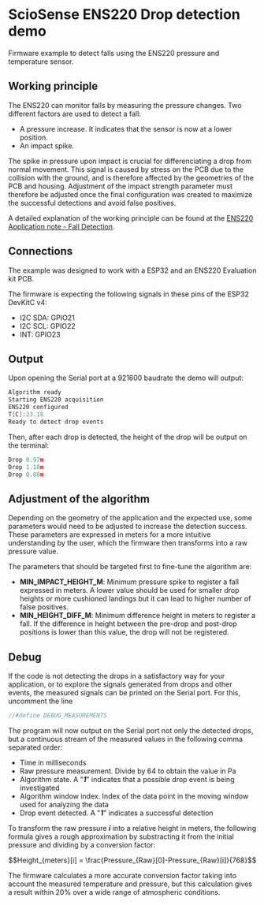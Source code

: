 # ScioSense ENS220 Drop detection demo
Firmware example to detect falls using the ENS220 pressure and temperature sensor.

## Working principle
The ENS220 can monitor falls by measuring the pressure changes. 
Two different factors are used to detect a fall: 
- A pressure increase. It indicates that the sensor is now at a lower position.
- An impact spike.

The spike in pressure upon impact is crucial for differenciating a drop from normal movement. This signal is caused by stress on the PCB due to the collision with the ground, and is therefore affected by the geometries of the PCB and housing. Adjustment of the impact strength parameter must therefore be adjusted once the final configuration was created to maximize the successful detections and avoid false positives.

A detailed explanation of the working principle can be found at the [ENS220 Application note - Fall Detection](https://www.sciosense.com/wp-content/uploads/2024/04/ENS220-Application-Note-Fall-Detection.pdf).

## Connections
The example was designed to work with a ESP32 and an ENS220 Evaluation kit PCB.

The firmware is expecting the following signals in these pins of the ESP32 DevKitC v4:
- I2C SDA: GPIO21
- I2C SCL: GPIO22
- INT: GPIO23

## Output
Upon opening the Serial port at a 921600 baudrate the demo will output:
```c
Algorithm ready                                                                 
Starting ENS220 acquisition                                                     
ENS220 configured                                                               
T[C]:23.18                                                                      
Ready to detect drop events 
```
Then, after each drop is detected, the height of the drop will be output on the terminal:
```c
Drop 0.97m                                                                      
Drop 1.18m                                                                      
Drop 0.88m 
```
## Adjustment of the algorithm
Depending on the geometry of the application and the expected use, some parameters would need to be adjusted to increase the detection success. These parameters are expressed in meters for a more intuitive understanding by the user, which the firmware then transforms into a raw pressure value. 

The parameters that should be targeted first to fine-tune the algorithm are:
- **MIN_IMPACT_HEIGHT_M**: Minimum pressure spike to register a fall expressed in meters. A lower value should be used for smaller drop heights or more cushioned landings but it can lead to higher number of false positives.
- **MIN_HEIGHT_DIFF_M**: Minimum difference height in meters to register a fall. If the difference in height between the pre-drop and post-drop positions is lower than this value, the drop will not be registered.

## Debug

If the code is not detecting the drops in a satisfactory way for your application, or to explore the signals generated from drops and other events, the measured signals can be printed on the Serial port. For this, uncomment the line 
```c
//#define DEBUG_MEASUREMENTS
```
The program will now output on the Serial port not only the detected drops, but a continuous stream of the measured values in the following comma separated order:
- Time in milliseconds
- Raw pressure measurement. Divide by 64 to obtain the value in Pa
- Algorithm state. A "***1***" indicates that a possible drop event is being investigated
- Algorithm window index. Index of the data point in the moving window used for analyzing the data
- Drop event detected. A "***1***" indicates a successful detection

To transform the raw pressure ***i*** into a relative height in meters, the following formula gives a rough approximation by substracting it from the initial pressure and dividing by a conversion factor:
```math
Height_{meters}[i] = \frac{Pressure_{Raw}[0]-Pressure_{Raw}[i]}{768}
```
The firmware calculates a more accurate conversion factor taking into account the measured temperature and pressure, but this calculation gives a result within 20% over a wide range of atmospheric conditions.


